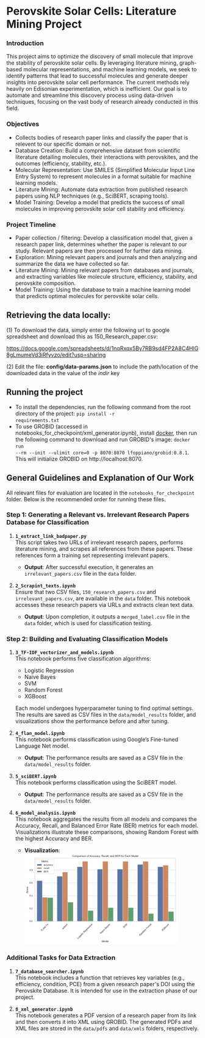 # Perovskite Solar Cells: Literature Mining Project

### Introduction
This project aims to optimize the discovery of small molecule that improve the stability of perovskite solar cells. By leveraging literature mining, graph-based molecular representations, and machine learning models, we seek to identify patterns that lead to successful molecules and generate deeper insights into perovskite solar cell performance. The current methods rely heavily on Edisonian experimentation, which is inefficient. Our goal is to automate and streamline this discovery process using data-driven techniques, focusing on the vast body of research already conducted in this field.

### Objectives
- Collects bodies of research paper links and classify the paper that is relevent to our specific domain or not. 
- Database Creation: Build a comprehensive dataset from scientific literature detailing molecules, their interactions with perovskites, and the outcomes (efficiency, stability, etc.).
- Molecular Representation: Use SMILES (Simplified Molecular Input Line Entry System) to represent molecules in a format suitable for machine learning models.
- Literature Mining: Automate data extraction from published research papers using NLP techniques (e.g., SciBERT, scraping tools).
- Model Training: Develop a model that predicts the success of small molecules in improving perovskite solar cell stability and efficiency.

### Project Timeline
- Paper collection / filtering: Develop a classification model that, given a research paper link, determines whether the paper is relevant to our study. Relevant papers are then processed for further data mining.
- Exploration: Mining relevant papers and journals and then analyzing and summarize the data we have collected so far.
- Literature Mining: Mining relevant papers from databases and journals, and extracting variables like molecule structure, efficiency, stability, and perovskite composition.
- Model Training: Using the database to train a machine learning model that predicts optimal molecules for perovskite solar cells.

## Retrieving the data locally:

(1) To download the data, simply enter the following url to google spreadsheet and download this as 150_Research_paper.csv:

https://docs.google.com/spreadsheets/d/1nqRxqx5By7RB9sd4FP2A8C4HIG8gLmumeVd3iRfyvzo/edit?usp=sharing

(2) Edit the file: __config/data-params.json__ to include the path/location of the downloaded data in the value of the _indir_ key

## Running the project

- To install the dependencies, run the following command from the root directory of the project: <code>pip install -r requirements.txt</code>
- To use GROBID (accessed in notebooks_for_checkpoint/xml_generator.ipynb), install [docker](https://docs.docker.com/engine/install/), 
then run the following command to download and run GROBID's image: <code>docker run --rm --init --ulimit core=0 -p 8070:8070 lfoppiano/grobid:0.8.1</code>. This will initialize GROBID on http://localhost:8070.


## General Guidelines and Explanation of Our Work
All relevant files for evaluation are located in the `notebooks_for_checkpoint` folder. Below is the recommended order for running these files.

### Step 1: Generating a Relevant vs. Irrelevant Research Papers Database for Classification

1. **`1_extract_link_badpaper.py`**  
   This script takes two URLs of irrelevant research papers, performs literature mining, and scrapes all references from these papers. These references form a training set representing irrelevant papers.  
   - **Output**: After successful execution, it generates an `irrelevant_papers.csv` file in the `data` folder.

2. **`2_Scrapint_texts.ipynb`**  
   Ensure that two CSV files, `150_research_papers.csv` and `irrelevant_papers.csv`, are available in the `data` folder. This notebook accesses these research papers via URLs and extracts clean text data.  
   - **Output**: Upon completion, it outputs a `merged_label.csv` file in the `data` folder, which is used for classification testing.

### Step 2: Building and Evaluating Classification Models

1. **`3_TF-IDF_vectorizer_and_models.ipynb`**  
   This notebook performs five classification algorithms:
   - Logistic Regression
   - Naive Bayes
   - SVM
   - Random Forest
   - XGBoost  

   Each model undergoes hyperparameter tuning to find optimal settings. The results are saved as CSV files in the `data/model_results` folder, and visualizations show the performance before and after tuning.

2. **`4_flan_model.ipynb`**  
   This notebook performs classification using Google’s Fine-tuned Language Net model.  
   - **Output**: The performance results are saved as a CSV file in the `data/model_results` folder.

3. **`5_sciBERT.ipynb`**  
   This notebook performs classification using the SciBERT model.  
   - **Output**: The performance results are saved as a CSV file in the `data/model_results` folder.

4. **`6_model_analysis.ipynb`**  
   This notebook aggregates the results from all models and compares the Accuracy, Recall, and Balanced Error Rate (BER) metrics for each model. Visualizations illustrate these comparisons, showing Random Forest with the highest Accuracy and BER.
   - **Visualization**:  
     <img src="notebooks_for_checkpoint\classification_compare.png" alt="Comparing performance metric for ALL classification perfomed " width="400">

### Additional Tasks for Data Extraction

1. **`7_database_searcher.ipynb`**  
   This notebook includes a function that retrieves key variables (e.g., efficiency, condition, PCE) from a given research paper's DOI using the Perovskite Database. It is intended for use in the extraction phase of our project.

2. **`8_xml_generator.ipynb`**  
   This notebook generates a PDF version of a research paper from its link and then converts it into XML using GROBID. The generated PDFs and XML files are stored in the `data/pdfs` and `data/xmls` folders, respectively.

